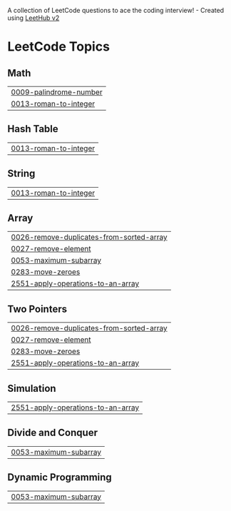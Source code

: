 A collection of LeetCode questions to ace the coding interview! - Created using [LeetHub v2](https://github.com/arunbhardwaj/LeetHub-2.0)
<!---LeetCode Topics Start-->
# LeetCode Topics
## Math
|  |
| ------- |
| [0009-palindrome-number](https://github.com/10srav/leetcode/tree/master/0009-palindrome-number) |
| [0013-roman-to-integer](https://github.com/10srav/leetcode/tree/master/0013-roman-to-integer) |
## Hash Table
|  |
| ------- |
| [0013-roman-to-integer](https://github.com/10srav/leetcode/tree/master/0013-roman-to-integer) |
## String
|  |
| ------- |
| [0013-roman-to-integer](https://github.com/10srav/leetcode/tree/master/0013-roman-to-integer) |
## Array
|  |
| ------- |
| [0026-remove-duplicates-from-sorted-array](https://github.com/10srav/leetcode/tree/master/0026-remove-duplicates-from-sorted-array) |
| [0027-remove-element](https://github.com/10srav/leetcode/tree/master/0027-remove-element) |
| [0053-maximum-subarray](https://github.com/10srav/leetcode/tree/master/0053-maximum-subarray) |
| [0283-move-zeroes](https://github.com/10srav/leetcode/tree/master/0283-move-zeroes) |
| [2551-apply-operations-to-an-array](https://github.com/10srav/leetcode/tree/master/2551-apply-operations-to-an-array) |
## Two Pointers
|  |
| ------- |
| [0026-remove-duplicates-from-sorted-array](https://github.com/10srav/leetcode/tree/master/0026-remove-duplicates-from-sorted-array) |
| [0027-remove-element](https://github.com/10srav/leetcode/tree/master/0027-remove-element) |
| [0283-move-zeroes](https://github.com/10srav/leetcode/tree/master/0283-move-zeroes) |
| [2551-apply-operations-to-an-array](https://github.com/10srav/leetcode/tree/master/2551-apply-operations-to-an-array) |
## Simulation
|  |
| ------- |
| [2551-apply-operations-to-an-array](https://github.com/10srav/leetcode/tree/master/2551-apply-operations-to-an-array) |
## Divide and Conquer
|  |
| ------- |
| [0053-maximum-subarray](https://github.com/10srav/leetcode/tree/master/0053-maximum-subarray) |
## Dynamic Programming
|  |
| ------- |
| [0053-maximum-subarray](https://github.com/10srav/leetcode/tree/master/0053-maximum-subarray) |
<!---LeetCode Topics End-->